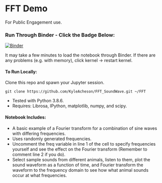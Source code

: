 # FFT Demo

For Public Engagement use.

### Run Through Binder - Click the Badge Below:
[![Binder](https://mybinder.org/badge_logo.svg)](https://mybinder.org/v2/gh/KyleAcheson/FourierTransformDemo/main)

It may take a few minutes to load the notebook through Binder.
If there are any problems (e.g. with memory), click kernel -> restart kernel.


#### To Run Locally: 

Clone this repo and spawn your Jupyter session.

``` git clone https://github.com/KyleAcheson/FFT_SoundWave.git ~/FFT ```

- Tested with Python 3.8.6.
- Requires: Librosa, IPython, matplotlib, numpy, and scipy.

#### Notebook Includes:

- A basic example of a Fourier transform for a combination of sine waves with differing frequencies.
- Uses randomly generated frequencies.
- Uncomment the freq variable in line 1 of the cell to specify frequencies yourself and see the effect on the Fourier transform (Remember to comment line 2 if you do).
- Select sample sounds from different animals, listen to them, plot the sound waveform as a function of time, and Fourier transform the waveform to the frequency domain to see how what animal sounds occur at what frequencies.

